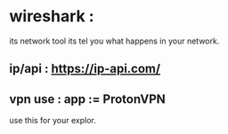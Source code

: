 # wireshark : 
its network tool its tel you what happens in your network.
## ip/api : https://ip-api.com/
## vpn use :  app := ProtonVPN
use this for your explor.
